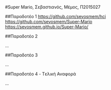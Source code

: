 #Super Mario, Σεβαστιανός, Μέμος, Π2015027

##Παραδοτέο 1
https://github.com/sevosmem/hci
https://github.com/sevosmem/Super-Mario
https://sevosmem.github.io/Super-Mario/


##Παραδοτέο 2

...

##Παραδοτέο 3

...

##Παραδοτέο 4 - Tελική Αναφορά

...
